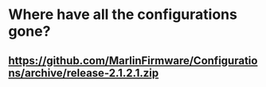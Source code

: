 # Where have all the configurations gone?

## https://github.com/MarlinFirmware/Configurations/archive/release-2.1.2.1.zip
